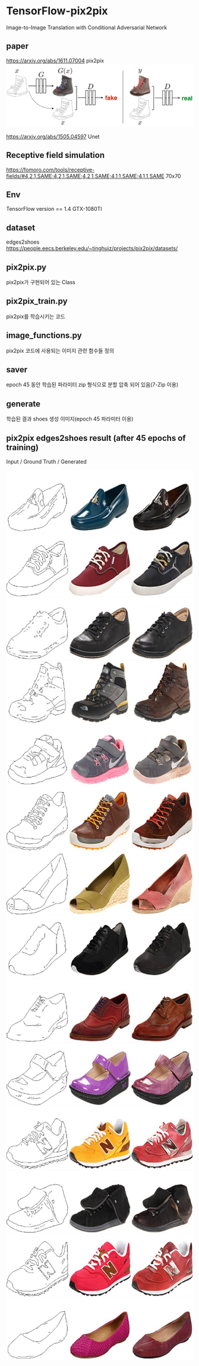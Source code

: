 # TensorFlow-pix2pix
Image-to-Image Translation with Conditional Adversarial Network

## paper  
https://arxiv.org/abs/1611.07004 pix2pix
![testImage](./pix2pix_paper_image/pix2pix_object.PNG)

https://arxiv.org/abs/1505.04597 Unet

## Receptive field simulation
https://fomoro.com/tools/receptive-fields/#4,2,1,SAME;4,2,1,SAME;4,2,1,SAME;4,1,1,SAME;4,1,1,SAME 70x70

## Env
TensorFlow version == 1.4
GTX-1080TI

## dataset
edges2shoes
https://people.eecs.berkeley.edu/~tinghuiz/projects/pix2pix/datasets/

## pix2pix.py
pix2pix가 구현되어 있는 Class

## pix2pix_train.py
pix2pix를 학습시키는 코드

## image_functions.py
pix2pix 코드에 사용되는 이미지 관련 함수들 정의

## saver
epoch 45 동안 학습된 파라미터
zip 형식으로 분할 압축 되어 있음(7-Zip 이용)

## generate
학습된 결과 shoes 생성 이미지(epoch 45 파라미터 이용)


## pix2pix edges2shoes result (after 45 epochs of training) 
Input / Ground Truth / Generated

![testImage](./generate/45/48_AB.jpg)
![testImage](./generate/45/51_AB.jpg)
![testImage](./generate/45/73_AB.jpg)
![testImage](./generate/45/79_AB.jpg)
![testImage](./generate/45/93_AB.jpg)
![testImage](./generate/45/187_AB.jpg)
![testImage](./generate/45/190_AB.jpg)
![testImage](./generate/45/200_AB.jpg)
![testImage](./generate/45/181_AB.jpg)
![testImage](./generate/45/177_AB.jpg)
![testImage](./generate/45/176_AB.jpg)
![testImage](./generate/45/125_AB.jpg)
![testImage](./generate/45/117_AB.jpg)
![testImage](./generate/45/104_AB.jpg)

